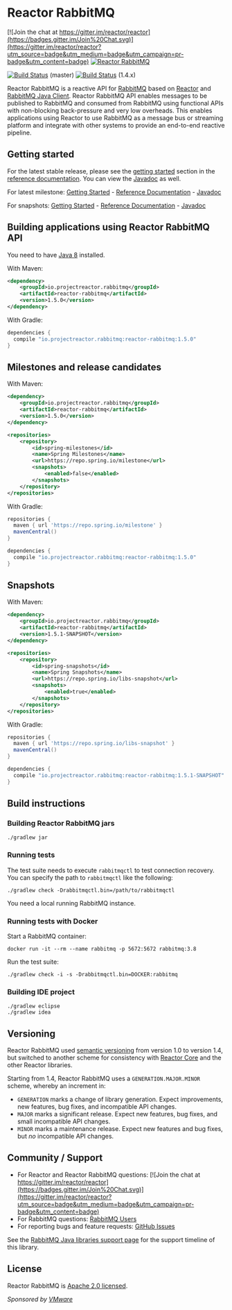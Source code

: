 # Reactor RabbitMQ

[![Join the chat at https://gitter.im/reactor/reactor](https://badges.gitter.im/Join%20Chat.svg)](https://gitter.im/reactor/reactor?utm_source=badge&utm_medium=badge&utm_campaign=pr-badge&utm_content=badge)
[![Reactor RabbitMQ](https://maven-badges.herokuapp.com/maven-central/io.projectreactor.rabbitmq/reactor-rabbitmq/badge.svg?style=plastic)](https://mvnrepository.com/artifact/io.projectreactor.rabbitmq/reactor-rabbitmq)

[![Build Status](https://travis-ci.com/reactor/reactor-rabbitmq.svg?branch=master)](https://travis-ci.com/reactor/reactor-rabbitmq) (master)
[![Build Status](https://travis-ci.com/reactor/reactor-rabbitmq.svg?branch=1.4.x)](https://travis-ci.com/reactor/reactor-rabbitmq) (1.4.x)

Reactor RabbitMQ is a reactive API for [RabbitMQ](https://www.rabbitmq.com/) based on
[Reactor](https://projectreactor.io/)
and [RabbitMQ Java Client](https://www.rabbitmq.com/api-guide.html). Reactor RabbitMQ API enables messages to be
published to RabbitMQ and consumed from RabbitMQ using functional APIs with
non-blocking back-pressure and very low overheads. This enables applications
using Reactor to use RabbitMQ as a message bus or streaming platform and integrate
with other systems to provide an end-to-end reactive pipeline.

## Getting started

For the latest stable release, please see the [getting started](https://projectreactor.io/docs/rabbitmq/release/reference/#_getting_started)
section in the [reference documentation](https://projectreactor.io/docs/rabbitmq/release/reference/).
You can view the [Javadoc](https://projectreactor.io/docs/rabbitmq/release/api/index.html) as well.

For latest milestone:
[Getting Started](https://projectreactor.io/docs/rabbitmq/milestone/reference/#_getting_started) -
[Reference Documentation](https://projectreactor.io/docs/rabbitmq/milestone/reference/) -
[Javadoc](https://projectreactor.io/docs/rabbitmq/milestone/api/index.html)

For snapshots:
[Getting Started](https://projectreactor.io/docs/rabbitmq/snapshot/reference/#_getting_started) -
[Reference Documentation](https://projectreactor.io/docs/rabbitmq/snapshot/reference/) -
[Javadoc](https://projectreactor.io/docs/rabbitmq/snapshot/api/index.html)

## Building applications using Reactor RabbitMQ API

You need to have [Java 8](https://www.oracle.com/technetwork/java/javase/downloads/index.html) installed.

With Maven:
```xml
<dependency>
    <groupId>io.projectreactor.rabbitmq</groupId>
    <artifactId>reactor-rabbitmq</artifactId>
    <version>1.5.0</version>
</dependency>
```


With Gradle:
```groovy
dependencies {
  compile "io.projectreactor.rabbitmq:reactor-rabbitmq:1.5.0"
}
```

## Milestones and release candidates

With Maven:
```xml
<dependency>
    <groupId>io.projectreactor.rabbitmq</groupId>
    <artifactId>reactor-rabbitmq</artifactId>
    <version>1.5.0</version>
</dependency>

<repositories>
    <repository>
        <id>spring-milestones</id>
        <name>Spring Milestones</name>
        <url>https://repo.spring.io/milestone</url>
        <snapshots>
            <enabled>false</enabled>
        </snapshots>
    </repository>
</repositories>
```


With Gradle:
```groovy
repositories {
  maven { url 'https://repo.spring.io/milestone' }
  mavenCentral()
}

dependencies {
  compile "io.projectreactor.rabbitmq:reactor-rabbitmq:1.5.0"
}
```

## Snapshots

With Maven:
```xml
<dependency>
    <groupId>io.projectreactor.rabbitmq</groupId>
    <artifactId>reactor-rabbitmq</artifactId>
    <version>1.5.1-SNAPSHOT</version>
</dependency>

<repositories>
    <repository>
        <id>spring-snapshots</id>
        <name>Spring Snapshots</name>
        <url>https://repo.spring.io/libs-snapshot</url>
        <snapshots>
            <enabled>true</enabled>
        </snapshots>
    </repository>
</repositories>
```

With Gradle:
```groovy
repositories {
  maven { url 'https://repo.spring.io/libs-snapshot' }
  mavenCentral()
}

dependencies {
  compile "io.projectreactor.rabbitmq:reactor-rabbitmq:1.5.1-SNAPSHOT"
}
```

## Build instructions

### Building Reactor RabbitMQ jars
    ./gradlew jar

### Running tests

The test suite needs to execute `rabbitmqctl` to test connection recovery. You
can specify the path to `rabbitmqctl` like the following:

    ./gradlew check -Drabbitmqctl.bin=/path/to/rabbitmqctl

You need a local running RabbitMQ instance.

### Running tests with Docker

Start a RabbitMQ container:

    docker run -it --rm --name rabbitmq -p 5672:5672 rabbitmq:3.8

Run the test suite:

    ./gradlew check -i -s -Drabbitmqctl.bin=DOCKER:rabbitmq

### Building IDE project
    ./gradlew eclipse
    ./gradlew idea

## Versioning

Reactor RabbitMQ used [semantic versioning](https://semver.org/) from version 1.0 to version 1.4, but switched to
another scheme for consistency with [Reactor Core](https://github.com/reactor/reactor-core/)
and the other Reactor libraries.

Starting from 1.4, Reactor RabbitMQ uses a `GENERATION.MAJOR.MINOR` scheme, whereby an increment in:

 * `GENERATION` marks a change of library generation. Expect improvements, new features, bug fixes, and
 incompatible API changes.
 * `MAJOR` marks a significant release. Expect new features, bug fixes, and small incompatible API changes.
 * `MINOR` marks a maintenance release. Expect new features and bug fixes, but *no* incompatible API changes.

## Community / Support

* For Reactor and Reactor RabbitMQ questions: [![Join the chat at https://gitter.im/reactor/reactor](https://badges.gitter.im/Join%20Chat.svg)](https://gitter.im/reactor/reactor?utm_source=badge&utm_medium=badge&utm_campaign=pr-badge&utm_content=badge)
* For RabbitMQ questions: [RabbitMQ Users](https://groups.google.com/forum/#!forum/rabbitmq-users)
* For reporting bugs and feature requests: [GitHub Issues](https://github.com/reactor/reactor-rabbitmq/issues)

See the [RabbitMQ Java libraries support page](https://www.rabbitmq.com/java-versions.html)
for the support timeline of this library.

## License ##

Reactor RabbitMQ is [Apache 2.0 licensed](https://www.apache.org/licenses/LICENSE-2.0.html).

_Sponsored by [VMware](https://www.vmware.com/)_
